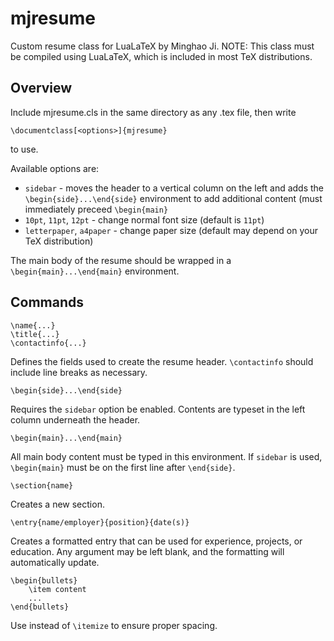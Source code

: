 mjresume
========
Custom resume class for LuaLaTeX by Minghao Ji.
NOTE: This class must be compiled using LuaLaTeX, which is included in most TeX distributions.

Overview
--------
Include mjresume.cls in the same directory as any
.tex file, then write
	
	\documentclass[<options>]{mjresume}
	
to use.

Available options are:

* `sidebar` - moves the header to a vertical column on the left and adds the
	`\begin{side}...\end{side}` environment to add additional content (must
    immediately preceed `\begin{main}`
* `10pt`, `11pt`, `12pt` - change normal font size (default is `11pt`)
* `letterpaper`, `a4paper` - change paper size (default may depend on your TeX distribution)

The main body of the resume should be wrapped in a `\begin{main}...\end{main}`
environment.

Commands
--------

    \name{...}
    \title{...}
    \contactinfo{...}
    
Defines the fields used to create the resume header. `\contactinfo` should include line breaks as necessary.

    \begin{side}...\end{side}
    
Requires the `sidebar` option be enabled. Contents are typeset in the left column underneath the header.

    \begin{main}...\end{main}
    
All main body content must be typed in this environment. If `sidebar` is used, `\begin{main}` must be on the first line after `\end{side}`.

    \section{name}

Creates a new section.

    \entry{name/employer}{position}{date(s)}

Creates a formatted entry that can be used for experience, projects, or
education. Any argument may be left blank, and the formatting will
automatically update.

    \begin{bullets}
        \item content
        ...
    \end{bullets}

Use instead of `\itemize` to ensure proper spacing.
